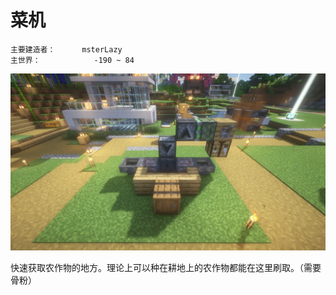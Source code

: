# 菜机

```
主要建造者：		msterLazy
主世界：			-190 ~ 84
```

![](/img/place/菜机.webp)

快速获取农作物的地方。理论上可以种在耕地上的农作物都能在这里刷取。（需要骨粉）
